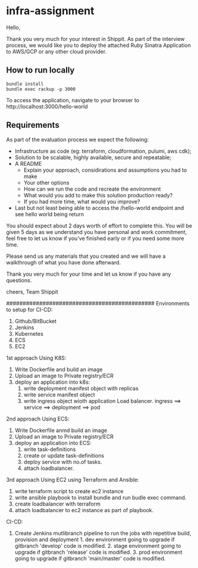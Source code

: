 # infra-assignment

Hello,

Thank you very much for your interest in Shippit. As part of the interview process, we would like you to deploy the attached Ruby Sinatra Application to AWS/GCP or any other cloud provider.

## How to run locally
```
bundle install
bundle exec rackup -p 3000
```

To access the application, navigate to your browser to http://localhost:3000/hello-world

## Requirements

As part of the evaluation process we expect the following:
  - Infrastructure as code (eg: terraform, cloudformation, pulumi, aws cdk);
  - Solution to be scalable, highly available, secure and repeatable;
  - A README 
    - Explain your approach, considirations and assumptions you had to make
    - Your other options
    - How can we run the code and recreate the environment
    - What would you add to make this solution production ready?
    - If you had more time, what would you improve?
  - Last but not least being able to access the /hello-world endpoint and see hello world being return

You should expect about 2 days worth of effort to complete this. You will be given 5 days as we understand you have personal and work commitment, feel free to let us know if you've finished early or if you need some more time.

Please send us any materials that you created and we will have a walkthrough of what you have done afterward.

Thank you very much for your time and let us know if you have any questions.

cheers,
Team Shippit



#############################################
Environments to setup for CI-CD:

1. Github/BitBucket
2. Jenkins 
2. Kubernetes
3. ECS
4. EC2

1st approach Using K8S:
1. Write Dockerfile and build an image
2. Upload an image to Private registry/ECR
3. deploy an application into k8s:
    1. write deployment manifest object with replicas
    2. write service manifest object
    3. write ingress object wioth application Load balancer.
        ingress ==> service ==> deployment ==> pod

2nd approach Using ECS:
  1. Write Dockerfile anmd build an image
  2. Upload an image to Private registry/ECR
  3. deploy an application into ECS:
      1. write task-definitions
      2. create or update task-definitions
      3. deploy service with no.of tasks.
      4. attach loadbalancer.

3rd approach Using EC2 using Terraform and Ansible:
 1. write terraform script to create ec2 instance
 2. write ansible playbook to install bundle and run budle exec command.
 3. create loadbalancer with terraform
 4. attach loadbalancer to ec2 instance as part of playbook.

CI-CD:
  1. Create Jenkins mutlibranch pipeline to run the jobs with repetitive build, provision and deployment
    1. dev environment going to upgrade if gitbranch 'develop' code is modified.
    2. stage environment going to upgrade if gitbranch 'release' code is modified.
    3. prod environment going to upgrade if gitbranch 'main/master' code is modified.
    

 

     
